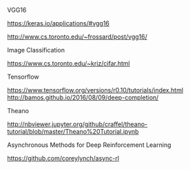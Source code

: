VGG16

https://keras.io/applications/#vgg16

http://www.cs.toronto.edu/~frossard/post/vgg16/

Image Classification

https://www.cs.toronto.edu/~kriz/cifar.html

Tensorflow

https://www.tensorflow.org/versions/r0.10/tutorials/index.html
http://bamos.github.io/2016/08/09/deep-completion/

Theano

http://nbviewer.jupyter.org/github/craffel/theano-tutorial/blob/master/Theano%20Tutorial.ipynb

Asynchronous Methods for Deep Reinforcement Learning

https://github.com/coreylynch/async-rl

